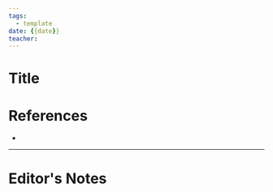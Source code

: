 ```yaml
---
tags:
  - template
date: {{date}}
teacher:
---
```

# Title

# References
- 
----------------------------------------------------------------
# Editor's Notes
